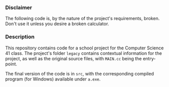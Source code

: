 ### Disclaimer
The following code is, by the nature of the project's requirements, broken. Don't use it unless you
desire a broken calculator.
### Description
This repository contains code for a school project for the Computer Science 41 class. The project's 
folder `legacy` contains contextual information for the project, as well as the original source
files, with `MAIN.cc` being the entry-point.

The final version of the code is in `src`, with the corresponding compiled program (for Windows) 
available under `a.exe`.
